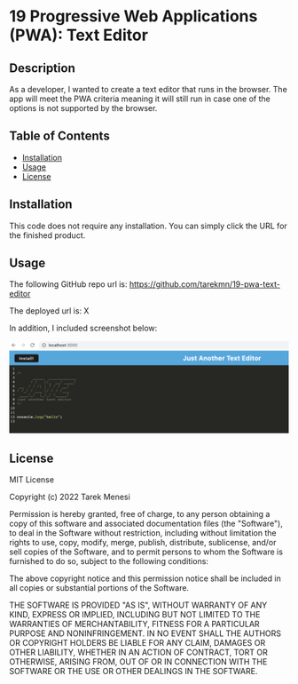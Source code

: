# 19 Progressive Web Applications (PWA): Text Editor

## Description

As a developer, I wanted to create a text editor that runs in the browser. The app will meet the PWA criteria meaning it will still run in case one of the options is not supported by the browser.

## Table of Contents

- [Installation](#installation)
- [Usage](#usage)
- [License](#license)

## Installation

This code does not require any installation. You can simply click the URL for the finished product.

## Usage

The following GitHub repo url is:
https://github.com/tarekmn/19-pwa-text-editor

The deployed url is:
X

In addition, I included screenshot below:

![screenshot #1](./Assets/screenshot.png)

## License

MIT License

Copyright (c) 2022 Tarek Menesi

Permission is hereby granted, free of charge, to any person obtaining a copy
of this software and associated documentation files (the "Software"), to deal
in the Software without restriction, including without limitation the rights
to use, copy, modify, merge, publish, distribute, sublicense, and/or sell
copies of the Software, and to permit persons to whom the Software is
furnished to do so, subject to the following conditions:

The above copyright notice and this permission notice shall be included in all
copies or substantial portions of the Software.

THE SOFTWARE IS PROVIDED "AS IS", WITHOUT WARRANTY OF ANY KIND, EXPRESS OR
IMPLIED, INCLUDING BUT NOT LIMITED TO THE WARRANTIES OF MERCHANTABILITY,
FITNESS FOR A PARTICULAR PURPOSE AND NONINFRINGEMENT. IN NO EVENT SHALL THE
AUTHORS OR COPYRIGHT HOLDERS BE LIABLE FOR ANY CLAIM, DAMAGES OR OTHER
LIABILITY, WHETHER IN AN ACTION OF CONTRACT, TORT OR OTHERWISE, ARISING FROM,
OUT OF OR IN CONNECTION WITH THE SOFTWARE OR THE USE OR OTHER DEALINGS IN THE
SOFTWARE.

```

```
